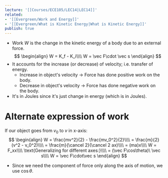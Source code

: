 ```yaml
---
lecture: '[[Courses/ECE105/LEC14|LEC14]]'
related:
- '[[Evergreen/Work and Energy]]'
- '[[Evergreen/What is Kinetic Energy|What is Kinetic Energy]]'
publish: true
---
```


- Work $W$ is the change in the kinetic energy of a body due to an external force.
$$
\begin{align}
W = K_f - K_i\\\\
W = \vec F\cdot \vec s
\end{align}
$$
- It accounts for the increase (or decrease) of velocity; i.e. transfer of energy.
	- Increase in object's velocity -> Force has done positive work on the body.
	- Decrease in object's velocity -> Force has done negative work on the body.
- It's in Joules since it's just change in energy (which is in Joules).

# Alternate expression of work
If our object goes from $v_0$ to $v$ in x-axis:
$$
\begin{align}
W = \frac{mv^2}{2} - \frac{mv_0^2}{2}\\\\
= \frac{m}{2}(v^2 - v_0^2)\\\\
= \frac{m}{\cancel 2}(\cancel 2 ax)\\\\
= (ma)x\\\\
W = F_xx\\\\
\text{Generalizing for different axes:}\\\\
= (\vec F\cos\theta)\ \vec s\\\\
W = \vec F\cdot\vec s
\end{align}
$$
- Since we need the component of force only along the axis of motion, we use $\cos\theta$.